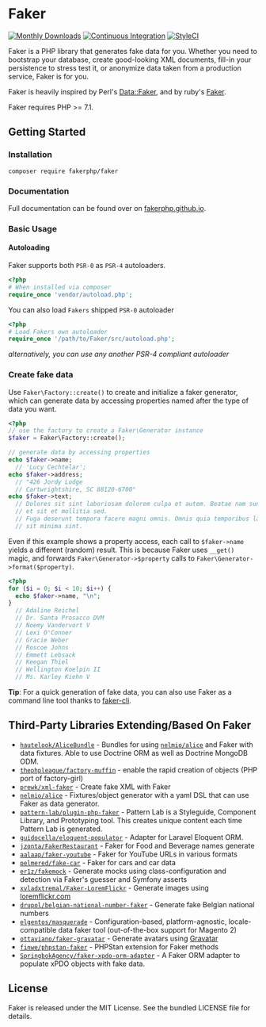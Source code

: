 # Faker

[![Monthly Downloads](https://poser.pugx.org/fakerphp/faker/d/monthly.png)](https://packagist.org/packages/fakerphp/faker)
[![Continuous Integration](https://github.com/FakerPHP/Faker/workflows/Continuous%20Integration/badge.svg?branch=main)](https://github.com/FakerPHP/Faker/actions)
[![StyleCI](https://github.styleci.io/repos/307658860/shield?branch=main&style=plastic)](https://github.styleci.io/repos/307658860?branch=main)

Faker is a PHP library that generates fake data for you. Whether you need to bootstrap your database, create good-looking XML documents, fill-in your persistence to stress test it, or anonymize data taken from a production service, Faker is for you.

Faker is heavily inspired by Perl's [Data::Faker](http://search.cpan.org/~jasonk/Data-Faker-0.07/), and by ruby's [Faker](https://rubygems.org/gems/faker).

Faker requires PHP >= 7.1.

## Getting Started

### Installation

```shell
composer require fakerphp/faker
```

### Documentation

Full documentation can be found over on [fakerphp.github.io](https://fakerphp.github.io).

### Basic Usage

#### Autoloading

Faker supports both `PSR-0` as `PSR-4` autoloaders.

```php
<?php
# When installed via composer
require_once 'vendor/autoload.php';
```

You can also load `Fakers` shipped `PSR-0` autoloader

```php
<?php
# Load Fakers own autoloader
require_once '/path/to/Faker/src/autoload.php';
```

*alternatively, you can use any another PSR-4 compliant autoloader*

### Create fake data
Use `Faker\Factory::create()` to create and initialize a faker generator, which can generate data by accessing properties named after the type of data you want.

```php
<?php
// use the factory to create a Faker\Generator instance
$faker = Faker\Factory::create();

// generate data by accessing properties
echo $faker->name;
  // 'Lucy Cechtelar';
echo $faker->address;
  // "426 Jordy Lodge
  // Cartwrightshire, SC 88120-6700"
echo $faker->text;
  // Dolores sit sint laboriosam dolorem culpa et autem. Beatae nam sunt fugit
  // et sit et mollitia sed.
  // Fuga deserunt tempora facere magni omnis. Omnis quia temporibus laudantium
  // sit minima sint.
```

Even if this example shows a property access, each call to `$faker->name` yields a different (random) result. This is because Faker uses `__get()` magic, and forwards `Faker\Generator->$property` calls to `Faker\Generator->format($property)`.

```php
<?php
for ($i = 0; $i < 10; $i++) {
  echo $faker->name, "\n";
}
  // Adaline Reichel
  // Dr. Santa Prosacco DVM
  // Noemy Vandervort V
  // Lexi O'Conner
  // Gracie Weber
  // Roscoe Johns
  // Emmett Lebsack
  // Keegan Thiel
  // Wellington Koelpin II
  // Ms. Karley Kiehn V
```

**Tip**: For a quick generation of fake data, you can also use Faker as a command line tool thanks to [faker-cli](https://github.com/bit3/faker-cli).

## Third-Party Libraries Extending/Based On Faker

* [`hautelook/AliceBundle`](https://github.com/hautelook/AliceBundle) - Bundles for using [`nelmio/alice`](https://packagist.org/packages/nelmio/alice) and Faker with data fixtures. Able to use Doctrine ORM as well as Doctrine MongoDB ODM.
* [`thephpleague/factory-muffin`](https://github.com/thephpleague/factory-muffin) - enable the rapid creation of objects (PHP port of factory-girl)
* [`prewk/xml-faker`](https://github.com/prewk/xml-faker) - Create fake XML with Faker
* [`nelmio/alice`](https://github.com/nelmio/alice) - Fixtures/object generator with a yaml DSL that can use Faker as data generator.
* [`pattern-lab/plugin-php-faker`](https://github.com/pattern-lab/plugin-php-faker) - Pattern Lab is a Styleguide, Component Library, and Prototyping tool. This creates unique content each time Pattern Lab is generated.
* [`guidocella/eloquent-populator`](https://github.com/guidocella/eloquent-populator) - Adapter for Laravel Eloquent ORM.
* [`jzonta/FakerRestaurant`](https://github.com/jzonta/FakerRestaurant) - Faker for Food and Beverage names generate
* [`aalaap/faker-youtube`](https://github.com/aalaap/faker-youtube) - Faker for YouTube URLs in various formats
* [`pelmered/fake-car`](https://github.com/pelmered/fake-car) - Faker for cars and car data
* [`er1z/fakemock`](https://github.com/er1z/fakemock) - Generate mocks using class-configuration and detection via Faker's guesser and Symfony asserts
* [`xvladxtremal/Faker-LoremFlickr`](https://github.com/xvladxtremal/Faker-LoremFlickr) - Generate images using [loremflickr.com](http://loremflickr.com/)
* [`drupol/belgian-national-number-faker`](https://github.com/drupol/belgian-national-number-faker) - Generate fake Belgian national numbers
* [`elgentos/masquerade`](https://github.com/elgentos/masquerade) - Configuration-based, platform-agnostic, locale-compatible data faker tool (out-of-the-box support for Magento 2)
* [`ottaviano/faker-gravatar`](https://github.com/ottaviano/faker-gravatar) - Generate avatars using [Gravatar](https://en.gravatar.com/site/implement/images/)
* [`finwe/phpstan-faker`](https://github.com/finwe/phpstan-faker) - PHPStan extension for Faker methods
* [`SpringbokAgency/faker-xpdo-orm-adapter`](https://github.com/SpringbokAgency/faker-xpdo-orm-adapter) - A Faker ORM adapter to populate xPDO objects with fake data.

## License

Faker is released under the MIT License. See the bundled LICENSE file for details.
